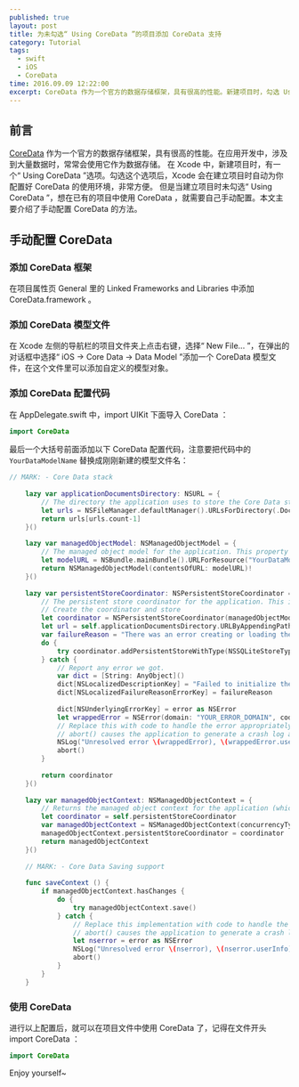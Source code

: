 ```yaml
---
published: true
layout: post
title: 为未勾选“ Using CoreData ”的项目添加 CoreData 支持
category: Tutorial
tags: 
  - swift
  - iOS
  - CoreData
time: 2016.09.09 12:22:00
excerpt: CoreData 作为一个官方的数据存储框架，具有很高的性能。新建项目时，勾选 Using CoreData 能够让 Xcode 自动配置 CoreData 框架，但有时侯会忘记勾选这个选项，这时候就需要自己配置 CoreData 了。
---
```


## 前言

[CoreData](https://developer.apple.com/library/watchos/documentation/Cocoa/Conceptual/CoreData/index.html) 作为一个官方的数据存储框架，具有很高的性能。在应用开发中，涉及到大量数据时，常常会使用它作为数据存储。
在 Xcode 中，新建项目时，有一个“ Using CoreData ”选项。勾选这个选项后，Xcode 会在建立项目时自动为你配置好 CoreData 的使用环境，非常方便。
但是当建立项目时未勾选“ Using CoreData ”，想在已有的项目中使用 CoreData ，就需要自己手动配置。本文主要介绍了手动配置 CoreData 的方法。

## 手动配置 CoreData

### 添加 CoreData 框架

在项目属性页 General 里的 Linked Frameworks and Libraries 中添加 CoreData.framework 。

### 添加 CoreData 模型文件

在 Xcode 左侧的导航栏的项目文件夹上点击右键，选择“ New File... ”，在弹出的对话框中选择“ iOS -> Core Data -> Data Model ”添加一个 CoreData 模型文件，在这个文件里可以添加自定义的模型对象。

### 添加 CoreData 配置代码

在 AppDelegate.swift 中，import UIKit 下面导入 CoreData ：

```swift
import CoreData
```

最后一个大括号前面添加以下 CoreData 配置代码，注意要把代码中的 `YourDataModelName` 替换成刚刚新建的模型文件名：

```swift
// MARK: - Core Data stack
    
    lazy var applicationDocumentsDirectory: NSURL = {
        // The directory the application uses to store the Core Data store file. This code uses a directory named "lsw.self.MyGraphics" in the application's documents Application Support directory.
        let urls = NSFileManager.defaultManager().URLsForDirectory(.DocumentDirectory, inDomains: .UserDomainMask)
        return urls[urls.count-1]
    }()
    
    lazy var managedObjectModel: NSManagedObjectModel = {
        // The managed object model for the application. This property is not optional. It is a fatal error for the application not to be able to find and load its model.
        let modelURL = NSBundle.mainBundle().URLForResource("YourDataModelName", withExtension: "momd")!
        return NSManagedObjectModel(contentsOfURL: modelURL)!
    }()
    
    lazy var persistentStoreCoordinator: NSPersistentStoreCoordinator = {
        // The persistent store coordinator for the application. This implementation creates and returns a coordinator, having added the store for the application to it. This property is optional since there are legitimate error conditions that could cause the creation of the store to fail.
        // Create the coordinator and store
        let coordinator = NSPersistentStoreCoordinator(managedObjectModel: self.managedObjectModel)
        let url = self.applicationDocumentsDirectory.URLByAppendingPathComponent("SingleViewCoreData.sqlite")
        var failureReason = "There was an error creating or loading the application's saved data."
        do {
            try coordinator.addPersistentStoreWithType(NSSQLiteStoreType, configuration: nil, URL: url, options: nil)
        } catch {
            // Report any error we got.
            var dict = [String: AnyObject]()
            dict[NSLocalizedDescriptionKey] = "Failed to initialize the application's saved data"
            dict[NSLocalizedFailureReasonErrorKey] = failureReason
            
            dict[NSUnderlyingErrorKey] = error as NSError
            let wrappedError = NSError(domain: "YOUR_ERROR_DOMAIN", code: 9999, userInfo: dict)
            // Replace this with code to handle the error appropriately.
            // abort() causes the application to generate a crash log and terminate. You should not use this function in a shipping application, although it may be useful during development.
            NSLog("Unresolved error \(wrappedError), \(wrappedError.userInfo)")
            abort()
        }
        
        return coordinator
    }()
    
    lazy var managedObjectContext: NSManagedObjectContext = {
        // Returns the managed object context for the application (which is already bound to the persistent store coordinator for the application.) This property is optional since there are legitimate error conditions that could cause the creation of the context to fail.
        let coordinator = self.persistentStoreCoordinator
        var managedObjectContext = NSManagedObjectContext(concurrencyType: .MainQueueConcurrencyType)
        managedObjectContext.persistentStoreCoordinator = coordinator
        return managedObjectContext
    }()
    
    // MARK: - Core Data Saving support
    
    func saveContext () {
        if managedObjectContext.hasChanges {
            do {
                try managedObjectContext.save()
            } catch {
                // Replace this implementation with code to handle the error appropriately.
                // abort() causes the application to generate a crash log and terminate. You should not use this function in a shipping application, although it may be useful during development.
                let nserror = error as NSError
                NSLog("Unresolved error \(nserror), \(nserror.userInfo)")
                abort()
            }
        }
    }

```

### 使用 CoreData

进行以上配置后，就可以在项目文件中使用 CoreData 了，记得在文件开头 import CoreData ：

```swift
import CoreData
```

Enjoy yourself~


